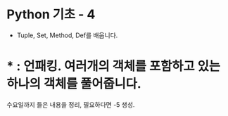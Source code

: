 # Python 기초 - 4
- Tuple, Set, Method, Def를 배웁니다.

# * : 언패킹. 여러개의 객체를 포함하고 있는 하나의 객체를 풀어줍니다.

수요일까지 들은 내용을 정리, 필요하다면 -5 생성.
